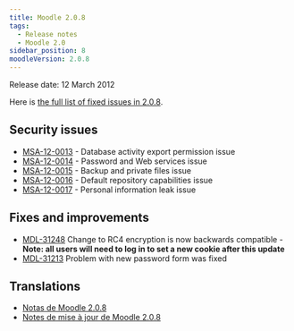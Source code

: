 ```yaml
---
title: Moodle 2.0.8
tags:
  - Release notes
  - Moodle 2.0
sidebar_position: 8
moodleVersion: 2.0.8
---
```


Release date: 12 March 2012

Here is [the full list of fixed issues in 2.0.8](http://tracker.moodle.org/secure/IssueNavigator!executeAdvanced.jspa?jqlQuery=project+%3D+mdl+AND+resolution+%3D+fixed+AND+fixVersion+in+%28%222.0.8%22%29+ORDER+BY+priority+DESC&runQuery=true&clear=true).

## Security issues

- [MSA-12-0013](http://moodle.org/mod/forum/discuss.php?d=198621) - Database activity export permission issue
- [MSA-12-0014](http://moodle.org/mod/forum/discuss.php?d=198622) - Password and Web services issue
- [MSA-12-0015](http://moodle.org/mod/forum/discuss.php?d=198623) - Backup and private files issue
- [MSA-12-0016](http://moodle.org/mod/forum/discuss.php?d=198624) - Default repository capabilities issue
- [MSA-12-0017](http://moodle.org/mod/forum/discuss.php?d=198625) - Personal information leak issue

## Fixes and improvements

- [MDL-31248](https://tracker.moodle.org/browse/MDL-31248) Change to RC4 encryption is now backwards compatible - **Note: all users will need to log in to set a new cookie after this update**
- [MDL-31213](https://tracker.moodle.org/browse/MDL-31213) Problem with new password form was fixed

## Translations

- [Notas de Moodle 2.0.8](https://docs.moodle.org/es/Notas_de_Moodle_2.0.8)
- [Notes de mise à jour de Moodle 2.0.8](https://docs.moodle.org/fr/Notes_de_mise_à_jour_de_Moodle_2.0.8)
